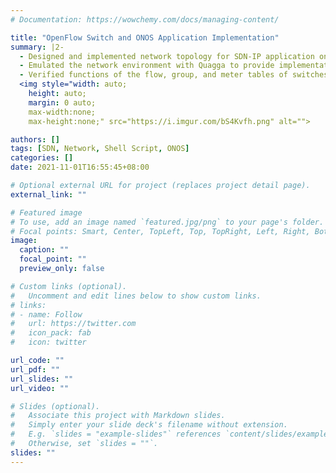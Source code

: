 ```yaml
---
# Documentation: https://wowchemy.com/docs/managing-content/

title: "OpenFlow Switch and ONOS Application Implementation"
summary: |2-
  - Designed and implemented network topology for SDN-IP application on physical network environment.
  - Emulated the network environment with Quagga to provide implementations of BGP.
  - Verified functions of the flow, group, and meter tables of switches in different SDNs.
  <img style="width: auto;
    height: auto;
    margin: 0 auto;
    max-width:none;
    max-height:none;" src="https://i.imgur.com/bS4Kvfh.png" alt="">

authors: []
tags: [SDN, Network, Shell Script, ONOS]
categories: []
date: 2021-11-01T16:55:45+08:00

# Optional external URL for project (replaces project detail page).
external_link: ""

# Featured image
# To use, add an image named `featured.jpg/png` to your page's folder.
# Focal points: Smart, Center, TopLeft, Top, TopRight, Left, Right, BottomLeft, Bottom, BottomRight.
image:
  caption: ""
  focal_point: ""
  preview_only: false

# Custom links (optional).
#   Uncomment and edit lines below to show custom links.
# links:
# - name: Follow
#   url: https://twitter.com
#   icon_pack: fab
#   icon: twitter

url_code: ""
url_pdf: ""
url_slides: ""
url_video: ""

# Slides (optional).
#   Associate this project with Markdown slides.
#   Simply enter your slide deck's filename without extension.
#   E.g. `slides = "example-slides"` references `content/slides/example-slides.md`.
#   Otherwise, set `slides = ""`.
slides: ""
---
```

